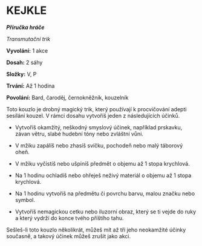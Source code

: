 # KEJKLE

***Příručka hráče***

*Transmutační trik*

**Vyvolání:** 1 akce

**Dosah:** 2 sáhy

**Složky:** V, P

**Trvání:** Až 1 hodina

**Povolání:** Bard, čaroděj, černokněžník, kouzelník

Toto kouzlo je drobný magický trik, který používají k procvičování adepti sesílání kouzel. V rámci dosahu vytvoříš jeden z následujících účinků.

 * Vytvoříš okamžitý, neškodný smyslový účinek, například prskavku, závan větru, slabé hudební tóny nebo zvláštní vůni.

 * V mžiku zapálíš nebo zhasíš svíčku, pochodeň nebo malý táborový oheň.

 * V mžiku vyčistíš nebo ušpiníš předmět o objemu až 1 stopa krychlová.

 * Na 1 hodinu ochladíš nebo ohřeješ neživý materiál o objemu až 1 stopa krychlová.

 * Na 1 hodinu vytvoříš na předmětu či povrchu barvu, malou značku nebo symbol.

 * Vytvoříš nemagickou cetku nebo iluzorní obraz, který se ti vejde do ruky a který vydrží do konce tvého příštího tahu.

Sešleš-li toto kouzlo několikrát, můžeš mít až tři jeho neokamžité účinky současně, a takový účinek můžeš zrušit jako akci.